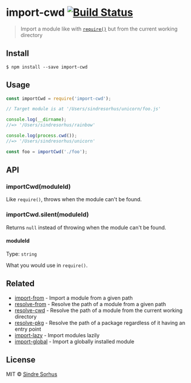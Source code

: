 # import-cwd [![Build Status](https://travis-ci.org/sindresorhus/import-cwd.svg?branch=master)](https://travis-ci.org/sindresorhus/import-cwd)

> Import a module like with [`require()`](https://nodejs.org/api/globals.html#globals_require) but from the current working directory


## Install

```
$ npm install --save import-cwd
```


## Usage

```js
const importCwd = require('import-cwd');

// Target module is at '/Users/sindresorhus/unicorn/foo.js'

console.log(__dirname);
//=> '/Users/sindresorhus/rainbow'

console.log(process.cwd());
//=> '/Users/sindresorhus/unicorn'

const foo = importCwd('./foo');
```


## API

### importCwd(moduleId)

Like `require()`, throws when the module can't be found.

### importCwd.silent(moduleId)

Returns `null` instead of throwing when the module can't be found.

#### moduleId

Type: `string`

What you would use in `require()`.


## Related

- [import-from](https://github.com/sindresorhus/import-from) - Import a module from a given path
- [resolve-from](https://github.com/sindresorhus/resolve-from) - Resolve the path of a module from a given path
- [resolve-cwd](https://github.com/sindresorhus/resolve-cwd) - Resolve the path of a module from the current working directory
- [resolve-pkg](https://github.com/sindresorhus/resolve-pkg) - Resolve the path of a package regardless of it having an entry point
- [import-lazy](https://github.com/sindresorhus/import-lazy) - Import modules lazily
- [import-global](https://github.com/sindresorhus/import-global) - Import a globally installed module


## License

MIT © [Sindre Sorhus](https://sindresorhus.com)
